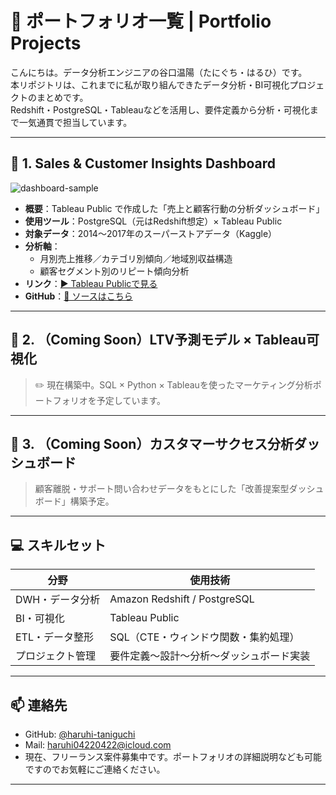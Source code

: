 # 🎯 ポートフォリオ一覧 | Portfolio Projects

こんにちは。データ分析エンジニアの谷口温陽（たにぐち・はるひ）です。  
本リポジトリは、これまでに私が取り組んできたデータ分析・BI可視化プロジェクトのまとめです。  
Redshift・PostgreSQL・Tableauなどを活用し、要件定義から分析・可視化まで一気通貫で担当しています。

---

## 🔹 1. Sales & Customer Insights Dashboard

![dashboard-sample](https://user-images.githubusercontent.com/haruhi-taniguchi/sample-image.png)

- **概要**：Tableau Public で作成した「売上と顧客行動の分析ダッシュボード」
- **使用ツール**：PostgreSQL（元はRedshift想定）× Tableau Public
- **対象データ**：2014〜2017年のスーパーストアデータ（Kaggle）
- **分析軸**：
  - 月別売上推移／カテゴリ別傾向／地域別収益構造
  - 顧客セグメント別のリピート傾向分析
- **リンク**：[▶ Tableau Publicで見る](https://public.tableau.com/app/profile/haruhi.taniguchi/viz/sales-dashboard/Overview)
- **GitHub**：[📁 ソースはこちら](https://github.com/haruhi-taniguchi/tableau-sales-dashboard)

---

## 🔹 2. （Coming Soon）LTV予測モデル × Tableau可視化

> ✏️ 現在構築中。SQL × Python × Tableauを使ったマーケティング分析ポートフォリオを予定しています。

---

## 🔹 3. （Coming Soon）カスタマーサクセス分析ダッシュボード

> 顧客離脱・サポート問い合わせデータをもとにした「改善提案型ダッシュボード」構築予定。

---

## 💻 スキルセット

| 分野               | 使用技術                            |
|--------------------|--------------------------------------|
| DWH・データ分析    | Amazon Redshift / PostgreSQL         |
| BI・可視化         | Tableau Public                       |
| ETL・データ整形    | SQL（CTE・ウィンドウ関数・集約処理）|
| プロジェクト管理   | 要件定義〜設計〜分析〜ダッシュボード実装 |

---

## 📫 連絡先

- GitHub: [@haruhi-taniguchi](https://github.com/haruhi-taniguchi)
- Mail: haruhi04220422@icloud.com
- 現在、フリーランス案件募集中です。ポートフォリオの詳細説明なども可能ですのでお気軽にご連絡ください。

---

